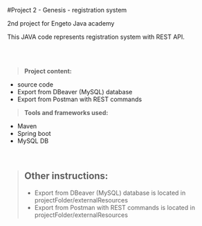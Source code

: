 #Project 2 - Genesis - registration system


2nd project for Engeto Java academy

This JAVA code represents registration system with REST API.

<br />
<br />


>**Project content:**
  - source code
  - Export from DBeaver (MySQL) database
  - Export from Postman with REST commands

>**Tools and frameworks used:**
  - Maven
  - Spring boot
  - MySQL DB



$~$

>## Other instructions:
>- Export from DBeaver (MySQL) database is located in projectFolder/externalResources
>- Export from Postman with REST commands is located in projectFolder/externalResources

